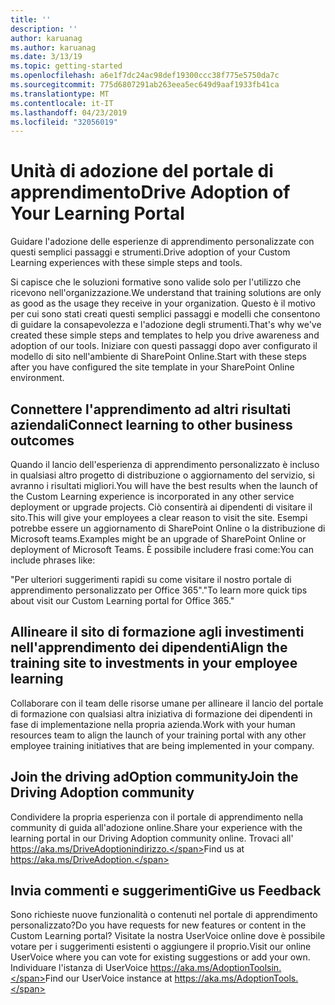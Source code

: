 ```yaml
---
title: ''
description: ''
author: karuanag
ms.author: karuanag
ms.date: 3/13/19
ms.topic: getting-started
ms.openlocfilehash: a6e1f7dc24ac98def19300ccc38f775e5750da7c
ms.sourcegitcommit: 775d6807291ab263eea5ec649d9aaf1933fb41ca
ms.translationtype: MT
ms.contentlocale: it-IT
ms.lasthandoff: 04/23/2019
ms.locfileid: "32056019"
---
```

# <a name="drive-adoption-of-your-learning-portal"></a><span data-ttu-id="86d84-101">Unità di adozione del portale di apprendimento</span><span class="sxs-lookup"><span data-stu-id="86d84-101">Drive Adoption of Your Learning Portal</span></span>

<span data-ttu-id="86d84-102">Guidare l'adozione delle esperienze di apprendimento personalizzate con questi semplici passaggi e strumenti.</span><span class="sxs-lookup"><span data-stu-id="86d84-102">Drive adoption of your Custom Learning experiences with these simple steps and tools.</span></span> 

<span data-ttu-id="86d84-103">Si capisce che le soluzioni formative sono valide solo per l'utilizzo che ricevono nell'organizzazione.</span><span class="sxs-lookup"><span data-stu-id="86d84-103">We understand that training solutions are only as good as the usage they receive in your organization.</span></span> <span data-ttu-id="86d84-104">Questo è il motivo per cui sono stati creati questi semplici passaggi e modelli che consentono di guidare la consapevolezza e l'adozione degli strumenti.</span><span class="sxs-lookup"><span data-stu-id="86d84-104">That's why we've created these simple steps and templates to help you drive awareness and adoption of our tools.</span></span> <span data-ttu-id="86d84-105">Iniziare con questi passaggi dopo aver configurato il modello di sito nell'ambiente di SharePoint Online.</span><span class="sxs-lookup"><span data-stu-id="86d84-105">Start with these steps after you have configured the site template in your SharePoint Online environment.</span></span>

## <a name="connect-learning-to-other-business-outcomes"></a><span data-ttu-id="86d84-106">Connettere l'apprendimento ad altri risultati aziendali</span><span class="sxs-lookup"><span data-stu-id="86d84-106">Connect learning to other business outcomes</span></span>
<span data-ttu-id="86d84-107">Quando il lancio dell'esperienza di apprendimento personalizzato è incluso in qualsiasi altro progetto di distribuzione o aggiornamento del servizio, si avranno i risultati migliori.</span><span class="sxs-lookup"><span data-stu-id="86d84-107">You will have the best results when the launch of the Custom Learning experience is incorporated in any other service deployment or upgrade projects.</span></span>  <span data-ttu-id="86d84-108">Ciò consentirà ai dipendenti di visitare il sito.</span><span class="sxs-lookup"><span data-stu-id="86d84-108">This will give your employees a clear reason to visit the site.</span></span>  <span data-ttu-id="86d84-109">Esempi potrebbe essere un aggiornamento di SharePoint Online o la distribuzione di Microsoft teams.</span><span class="sxs-lookup"><span data-stu-id="86d84-109">Examples might be an upgrade of SharePoint Online or deployment of Microsoft Teams.</span></span>  <span data-ttu-id="86d84-110">È possibile includere frasi come:</span><span class="sxs-lookup"><span data-stu-id="86d84-110">You can include phrases like:</span></span>

<span data-ttu-id="86d84-111">"Per ulteriori suggerimenti rapidi su <Insert service name here> come visitare il nostro portale di apprendimento personalizzato per Office 365".</span><span class="sxs-lookup"><span data-stu-id="86d84-111">"To learn more quick tips about <Insert service name here> visit our Custom Learning portal for Office 365."</span></span> 

## <a name="align-the-training-site-to-investments-in-your-employee-learning"></a><span data-ttu-id="86d84-112">Allineare il sito di formazione agli investimenti nell'apprendimento dei dipendenti</span><span class="sxs-lookup"><span data-stu-id="86d84-112">Align the training site to investments in your employee learning</span></span> 

<span data-ttu-id="86d84-113">Collaborare con il team delle risorse umane per allineare il lancio del portale di formazione con qualsiasi altra iniziativa di formazione dei dipendenti in fase di implementazione nella propria azienda.</span><span class="sxs-lookup"><span data-stu-id="86d84-113">Work with your human resources team to align the launch of your training portal with any other employee training initiatives that are being implemented in your company.</span></span> 

## <a name="join-the-driving-adoption-community"></a><span data-ttu-id="86d84-114">Join the driving adOption community</span><span class="sxs-lookup"><span data-stu-id="86d84-114">Join the Driving Adoption community</span></span>

<span data-ttu-id="86d84-115">Condividere la propria esperienza con il portale di apprendimento nella community di guida all'adozione online.</span><span class="sxs-lookup"><span data-stu-id="86d84-115">Share your experience with the learning portal in our Driving Adoption community online.</span></span>  <span data-ttu-id="86d84-116">Trovaci all' https://aka.ms/DriveAdoptionindirizzo.</span><span class="sxs-lookup"><span data-stu-id="86d84-116">Find us at https://aka.ms/DriveAdoption.</span></span>

## <a name="give-us-feedback"></a><span data-ttu-id="86d84-117">Invia commenti e suggerimenti</span><span class="sxs-lookup"><span data-stu-id="86d84-117">Give us Feedback</span></span>

<span data-ttu-id="86d84-118">Sono richieste nuove funzionalità o contenuti nel portale di apprendimento personalizzato?</span><span class="sxs-lookup"><span data-stu-id="86d84-118">Do you have requests for new features or content in the Custom Learning portal?</span></span>  <span data-ttu-id="86d84-119">Visitate la nostra UserVoice online dove è possibile votare per i suggerimenti esistenti o aggiungere il proprio.</span><span class="sxs-lookup"><span data-stu-id="86d84-119">Visit our online UserVoice where you can vote for existing suggestions or add your own.</span></span>  <span data-ttu-id="86d84-120">Individuare l'istanza di UserVoice https://aka.ms/AdoptionToolsin.</span><span class="sxs-lookup"><span data-stu-id="86d84-120">Find our UserVoice instance at https://aka.ms/AdoptionTools.</span></span>
